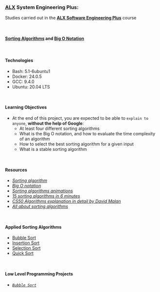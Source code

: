 ### [ALX](https://www.alxafrica.com/) System Engineering Plus:

Studies carried out in the **[ALX Software Engineering Plus](https://www.alxafrica.com/software-engineering-plus/)** course

<br />

#### [Sorting Algorithms](https://www.geeksforgeeks.org/sorting-algorithms/) and [Big O Notation](https://www.geeksforgeeks.org/analysis-algorithms-big-o-analysis/)

<br />

#### Technologies

* Bash:     5.1-6ubuntu1
* Docker:   24.0.5
* GCC:      9.4.0
* Ubuntu:   20.04 LTS

<br />

#### Learning Objectives

* At the end of this project, you are expected to be able to `explain to anyone`, **without the help of Google**:
    * At least four different sorting algorithms
    * What is the Big O notation, and how to evaluate the time complexity of an algorithm
    * How to select the best sorting algorithm for a given input
    * What is a stable sorting algorithm

<br />

#### Resources

* _[Sorting algorithm](https://en.wikipedia.org/wiki/Sorting_algorithm)_
* _[Big O notation](https://stackoverflow.com/questions/487258/what-is-a-plain-english-explanation-of-big-o-notation)_
* _[Sorting algorithms animations](https://www.toptal.com/developers/sorting-algorithms)_
* _[15 sorting algorithms in 6 minutes](https://www.toptal.com/developers/sorting-algorithms)_
* _[CS50 Algorithms explanation in detail by David Malan](https://www.youtube.com/watch?v=yb0PY3LX2x8&t=2s)_
* _[All about sorting algorithms](https://www.geeksforgeeks.org/sorting-algorithms/)_

<br />

#### Applied Sorting Algorithms

* [Bubble Sort](https://en.wikipedia.org/wiki/Bubble_sort)
* [Insertion Sort](https://en.wikipedia.org/wiki/Insertion_sort)
* [Selection Sort](https://en.wikipedia.org/wiki/Selection_sort)
* [Quick Sort](https://en.wikipedia.org/wiki/Quicksort)

<br />

#### Low Level Programming Projects

* _[`Bubble Sort`](0-bubble_sort.c)_

<br />
